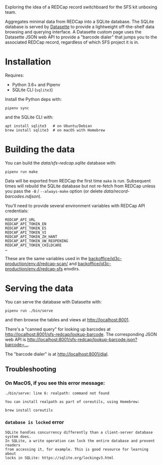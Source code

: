 Exploring the idea of a REDCap record switchboard for the SFS kit unboxing
team.

Aggregates minimal data from REDCap into a SQLite database.  The SQLite
database is served by [Datasette](https://datasette.readthedocs.io) to provide
a lightweight off-the-shelf data browsing and querying interface.  A Datasette
custom page uses the Datasette JSON web API to provide a "barcode dialer" that
jumps you to the associated REDCap record, regardless of which SFS project it
is in.


# Installation

Requires:

* Python 3.6+ and Pipenv
* SQLite CLI (`sqlite3`)

Install the Python deps with:

    pipenv sync

and the SQLite CLI with:

    apt install sqlite3   # on Ubuntu/Debian
    brew install sqlite3  # on macOS with Homebrew


# Building the data

You can build the _data/sfs-redcap.sqlite_ database with:

    pipenv run make

Data will be exported from REDCap the first time `make` is run.  Subsequent
times will rebuild the SQLite database but not re-fetch from REDCap unless you
pass the `-B` / `--always-make` option (or delete
_data/record-barcodes.ndjson_).

You'll need to provide several environment variables with REDCap API
credentials:

    REDCAP_API_URL
    REDCAP_API_TOKEN_EN
    REDCAP_API_TOKEN_ES
    REDCAP_API_TOKEN_VI
    REDCAP_API_TOKEN_ZH_HANT
    REDCAP_API_TOKEN_UW_REOPENING
    REDCAP_API_TOKEN_CHILDCARE
    …

These are the same variables used in the [backoffice/id3c-production/env.d/redcap-scan/] and [backoffice/id3c-production/env.d/redcap-sfs] envdirs.


# Serving the data

You can serve the database with Datasette with:

    pipenv run ./bin/serve

and then browse the tables and views at <http://localhost:8001>.

There's a "canned query" for looking up barcodes at
<http://localhost:8001/sfs-redcap/lookup-barcode>.  The corresponding JSON web
API is <http://localhost:8001/sfs-redcap/lookup-barcode.json?barcode=…>.

The "barcode dialer" is at <http://localhost:8001/dial>.

## Troubleshooting

### On MacOS, if you see this error message:

    ./bin/serve: line 6: realpath: command not found

    You can install realpath as part of coreutils, using Homebrew:

    brew install coreutils

### `database is locked` error
    SQLite handles concurrency differently than a client-server database system does.
    In SQLite, a write operation can lock the entire database and prevent readers
    from accessing it, for example. This is good resource for learning about
    locks in SQLite: https://sqlite.org/lockingv3.html


[backoffice/id3c-production/env.d/redcap-scan/]: https://github.com/seattleflu/backoffice/tree/master/id3c-production/env.d/redcap-scan/
[backoffice/id3c-production/env.d/redcap-sfs]: https://github.com/seattleflu/backoffice/tree/master/id3c-production/env.d/redcap-sfs

